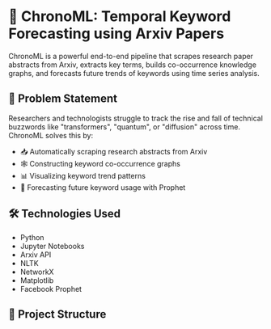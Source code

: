 # 📘 ChronoML: Temporal Keyword Forecasting using Arxiv Papers

ChronoML is a powerful end-to-end pipeline that scrapes research paper abstracts from Arxiv, extracts key terms, builds co-occurrence knowledge graphs, and forecasts future trends of keywords using time series analysis.

## 🧠 Problem Statement

Researchers and technologists struggle to track the rise and fall of technical buzzwords like "transformers", "quantum", or "diffusion" across time. ChronoML solves this by:

- 📥 Automatically scraping research abstracts from Arxiv  
- 🕸️ Constructing keyword co-occurrence graphs  
- 📊 Visualizing keyword trend patterns  
- 🔮 Forecasting future keyword usage with Prophet

## 🛠️ Technologies Used

- Python  
- Jupyter Notebooks  
- Arxiv API  
- NLTK  
- NetworkX  
- Matplotlib  
- Facebook Prophet

## 📁 Project Structure


